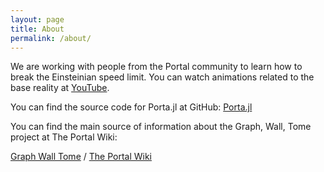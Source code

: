 ```yaml
---
layout: page
title: About
permalink: /about/
---
```


We are working with people from the Portal community to learn how to break the Einsteinian
speed limit. You can watch animations related to the base reality at
[YouTube](https://www.youtube.com/channel/UCY8FW_kvEfGDj5i5j_rkaqA).

You can find the source code for Porta.jl at GitHub:
[Porta.jl](https://github.com/iamazadi/Porta.jl)

You can find the main source of information about the Graph, Wall, Tome project at The
Portal Wiki:

[Graph Wall Tome](https://theportal.wiki/wiki/Graph,_Wall,_Tome) /
[The Portal Wiki](https://theportal.wiki/wiki/Main_Page)

